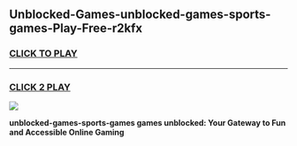 
## Unblocked-Games-unblocked-games-sports-games-Play-Free-r2kfx
<h3>
<a href="https://premium76.site?title=unblocked-games-sports-games&ref=17A">CLICK TO PLAY</a></h3>
<hr>

<h3>
<a href="https://premium76.site?title=unblocked-games-sports-games&ref=17A">CLICK 2 PLAY</a>
  
</h3>

<a href="https://premium76.site?title=unblocked-games-sports-games&ref=17A"><img src="https://clearcache.store/games.png"></a>


**unblocked-games-sports-games games unblocked: Your Gateway to Fun and Accessible Online Gaming**
